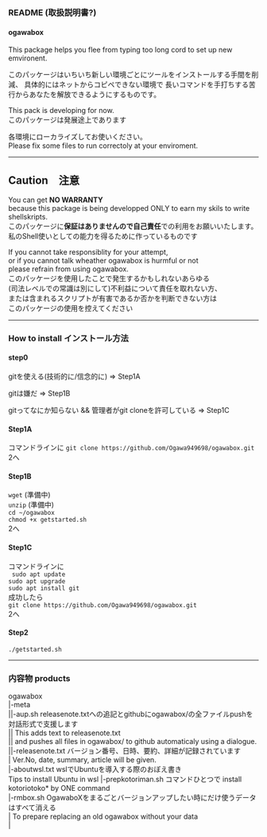 ### README (取扱説明書?)
#### ogawabox  

This package helps you flee from typing too long cord to set up new emvironent.  

このパッケージはいちいち新しい環境ごとにツールをインストールする手間を削減、
具体的にはネットからコピペできない環境で
長いコマンドを手打ちする苦行からあなたを解放できるようにするものです。  

This pack is developing for now.  
このパッケージは発展途上であります  

各環境にローカライズしてお使いください。  
Please fix some files to run correctoly at your enviroment.  

***
## Caution　注意  

You can get **NO WARRANTY**  
because this package is being developped ONLY to earn my skils to write shellskripts.  
このパッケージに**保証はありませんので自己責任**での利用をお願いいたします。  
私のShell使いとしての能力を得るために作っているものです

If you cannot take responsiblity for your attempt,  
or if you cannot talk wheather ogawabox is hurmful or not  
please refrain from using ogawabox.  
このパッケージを使用したことで発生するかもしれないあらゆる  
(司法レベルでの常識は別にして)不利益について責任を取れない方、  
または含まれるスクリプトが有害であるか否かを判断できない方は  
このパッケージの使用を控えてください  
***

### How to install インストール方法

#### step0  
gitを使える(技術的に/信念的に) ⇒ Step1A  

gitは嫌だ ⇒ Step1B  

gitってなにか知らない && 管理者がgit cloneを許可している ⇒ Step1C  

#### Step1A  
コマンドラインに
```git clone https://github.com/Ogawa949698/ogawabox.git```  
2へ  

#### Step1B  
```wget``` (準備中)  
```unzip``` (準備中)  
```cd ~/ogawabox```  
```chmod +x getstarted.sh```  
2へ  

#### Step1C    
コマンドラインに  
``` sudo apt update```   
```sudo apt upgrade```  
```sudo apt install git```  
成功したら  
```git clone https://github.com/Ogawa949698/ogawabox.git```  
2へ  

#### Step2
```./getstarted.sh```  

---

### 内容物 products  
ogawabox  
|-meta  
||-aup.sh releasenote.txtへの追記とgithubにogawabox/の全ファイルpushを対話形式で支援します  
||        This adds text to releasenote.txt  
||        and pushes all files in ogawabox/ to github   automaticaly using a dialogue.  
||-releasenote.txt バージョン番号、日時、要約、詳細が記録されています  
|                 Ver.No, date, summary, article will be given.  
|-aboutwsl.txt wslでUbuntuを導入する際のおぼえ書き  
               Tips to install Ubuntu in wsl
|-prepkotoriman.sh コマンドひとつで install kotoriotoko* by ONE command  
|-rmbox.sh OgawaboXをまるごとバージョンアップしたい時にだけ使うデータはすべて消える  
| To prepare replacing an old ogawabox without your data  
|         